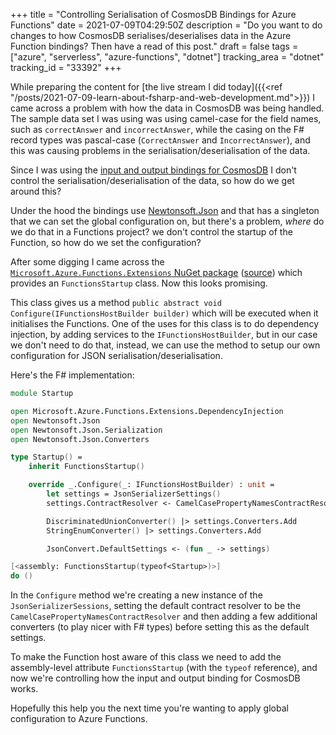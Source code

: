 +++
title = "Controlling Serialisation of CosmosDB Bindings for Azure Functions"
date = 2021-07-09T04:29:50Z
description = "Do you want to do changes to how CosmosDB serialises/deserialises data in the Azure Function bindings? Then have a read of this post."
draft = false
tags = ["azure", "serverless", "azure-functions", "dotnet"]
tracking_area = "dotnet"
tracking_id = "33392"
+++

While preparing the content for [the live stream I did today]({{<ref "/posts/2021-07-09-learn-about-fsharp-and-web-development.md">}}) I came across a problem with how the data in CosmosDB was being handled. The sample data set I was using was using camel-case for the field names, such as `correctAnswer` and `incorrectAnswer`, while the casing on the F# record types was pascal-case (`CorrectAnswer` and `IncorrectAnswer`), and this was causing problems in the serialisation/deserialisation of the data.

Since I was using the [input and output bindings for CosmosDB](https://docs.microsoft.com/azure/azure-functions/functions-bindings-cosmosdb-v2?{{<cda>}}) I don't control the serialisation/deserialisation of the data, so how do we get around this?

Under the hood the bindings use [Newtonsoft.Json](https://www.newtonsoft.com/json) and that has a singleton that we can set the global configuration on, but there's a problem, _where_ do we do that in a Functions project? we don't control the startup of the Function, so how do we set the configuration?

After some digging I came across the [`Microsoft.Azure.Functions.Extensions` NuGet package](https://www.nuget.org/packages/Microsoft.Azure.Functions.Extensions) ([source](https://github.com/Azure/azure-functions-dotnet-extensions)) which provides an `FunctionsStartup` class. Now this looks promising.

This class gives us a method `public abstract void Configure(IFunctionsHostBuilder builder)` which will be executed when it initialises the Functions. One of the uses for this class is to do dependency injection, by adding services to the `IFunctionsHostBuilder`, but in our case we don't need to do that, instead, we can use the method to setup our own configuration for JSON serialisation/deserialisation.

Here's the F# implementation:

```fsharp
module Startup

open Microsoft.Azure.Functions.Extensions.DependencyInjection
open Newtonsoft.Json
open Newtonsoft.Json.Serialization
open Newtonsoft.Json.Converters

type Startup() =
    inherit FunctionsStartup()

    override _.Configure(_: IFunctionsHostBuilder) : unit =
        let settings = JsonSerializerSettings()
        settings.ContractResolver <- CamelCasePropertyNamesContractResolver()

        DiscriminatedUnionConverter() |> settings.Converters.Add
        StringEnumConverter() |> settings.Converters.Add

        JsonConvert.DefaultSettings <- (fun _ -> settings)

[<assembly: FunctionsStartup(typeof<Startup>)>]
do ()
```

In the `Configure` method we're creating a new instance of the `JsonSerializerSessions`, setting the default contract resolver to be the `CamelCasePropertyNamesContractResolver` and then adding a few additional converters (to play nicer with F# types) before setting this as the default settings.

To make the Function host aware of this class we need to add the assembly-level attribute `FunctionsStartup` (with the `typeof` reference), and now we're controlling how the input and output binding for CosmosDB works.

Hopefully this help you the next time you're wanting to apply global configuration to Azure Functions.
